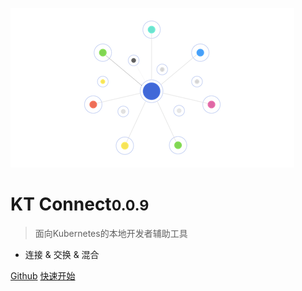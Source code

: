 ![logo](../media/logo.png)

# KT Connect<small>0.0.9</small>

> 面向Kubernetes的本地开发者辅助工具

- 连接 & 交换 & 混合

[Github](https://github.com/alibaba/kt-connect)
[快速开始](zh-cn/quickstart)